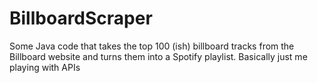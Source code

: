 # BillboardScraper
Some Java code that takes the top 100 (ish) billboard tracks from the Billboard website and turns them into a Spotify playlist. Basically just me playing with APIs

